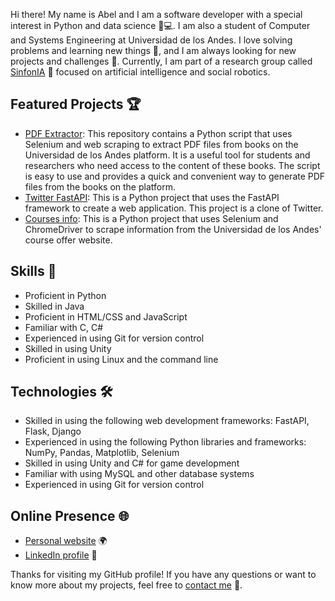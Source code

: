 
Hi there! My name is Abel and I am a software developer with a special interest in Python and data science 🐍💻.
I am also a student of Computer and Systems Engineering at Universidad de los Andes.
I love solving problems and learning new things 🤔, and I am always looking for new projects and challenges 💪.
Currently, I am part of a research group called [SinfonIA](https://sinfoniauniandes.github.io/) 🤖 focused on artificial intelligence and social robotics.

## Featured Projects 🏆

- [PDF Extractor](https://github.com/abelarismendy/extract_pdf): This repository contains a Python script that uses Selenium and web scraping to extract PDF files from books on the Universidad de los Andes platform. It is a useful tool for students and researchers who need access to the content of these books. The script is easy to use and provides a quick and convenient way to generate PDF files from the books on the platform.
- [Twitter FastAPI](https://github.com/abelarismendy/twitter-fast-api): This is a Python project that uses the FastAPI framework to create a web application. This project is a clone of Twitter.
- [Courses info](https://github.com/abelarismendy/oferta-cursos): This is a Python project that uses Selenium and ChromeDriver to scrape information from the Universidad de los Andes' course offer website.


## Skills 💪

- Proficient in Python
- Skilled in Java
- Proficient in HTML/CSS and JavaScript
- Familiar with C, C#
- Experienced in using Git for version control
- Skilled in using Unity
- Proficient in using Linux and the command line

## Technologies 🛠

- Skilled in using the following web development frameworks: FastAPI, Flask, Django
- Experienced in using the following Python libraries and frameworks: NumPy, Pandas, Matplotlib, Selenium
- Skilled in using Unity and C# for game development
- Familiar with using MySQL and other database systems
- Experienced in using Git for version control

## Online Presence 🌐

- [Personal website](https://abel.arismendy.co) 🌍
- [LinkedIn profile](https://www.linkedin.com/in/abelarismendy/) 💼


Thanks for visiting my GitHub profile! If you have any questions or want to know more about my projects, feel free to [contact me](https://abel.arismendy.co/contact) 💬.
